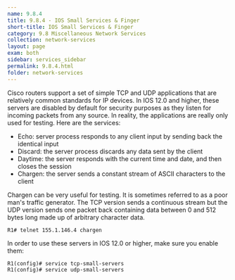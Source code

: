 ```yaml
---
name: 9.8.4
title: 9.8.4 - IOS Small Services & Finger
short-title: IOS Small Services & Finger
category: 9.8 Miscellaneous Network Services
collection: network-services
layout: page
exam: both
sidebar: services_sidebar
permalink: 9.8.4.html
folder: network-services
---
```

Cisco routers support a set of simple TCP and UDP applications that are relatively common standards for IP devices. In IOS 12.0 and higher, these servers are disabled by default for security purposes as they listen for incoming packets from any source. In reality, the applications are really only used for testing. Here are the services:
- Echo: server process responds to any client input by sending back the identical input
- Discard: the server process discards any data sent by the client
- Daytime: the server responds with the current time and date, and then closes the session
- Chargen: the server sends a constant stream of ASCII characters to the client

Chargen can be very useful for testing. It is sometimes referred to as a poor man's traffic generator. The TCP version sends a continuous stream but the UDP version sends one packet back containing data between 0 and 512 bytes long made up of arbitrary character data.
```
R1# telnet 155.1.146.4 chargen
```

In order to use these servers in IOS 12.0 or higher, make sure you enable them:
```
R1(config)# service tcp-small-servers
R1(config)# service udp-small-servers
```
